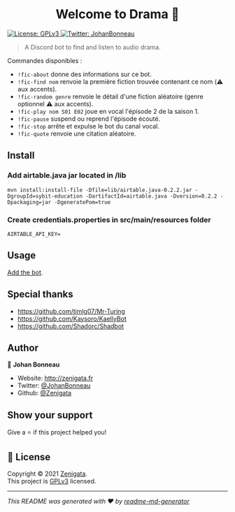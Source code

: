 <h1 align="center">Welcome to Drama 👋</h1>
<p>
  <a href="https://www.gnu.org/licenses/gpl-3.0.fr.html" target="_blank">
    <img alt="License: GPLv3" src="https://img.shields.io/badge/License-GPLv3-yellow.svg" />
  </a>
  <a href="https://twitter.com/JohanBonneau" target="_blank">
    <img alt="Twitter: JohanBonneau" src="https://img.shields.io/twitter/follow/JohanBonneau.svg?style=social" />
  </a>
</p>

> A Discord bot to find and listen to audio drama.

Commandes disponibles :
* `!fic-about` donne des informations sur ce bot.
* `!fic-find nom` renvoie la première fiction trouvée contenant ce nom (⚠️ aux accents).
* `!fic-random genre` renvoie le détail d'une fiction aléatoire (genre optionnel ⚠️ aux accents).
* `!fic-play nom S01 E02` joue en vocal l'épisode 2 de la saison 1.
* `!fic-pause` suspend ou reprend l'épisode écouté.
* `!fic-stop` arrête et expulse le bot du canal vocal.
* `!fic-quote` renvoie une citation aléatoire.

## Install

### Add airtable.java jar located in /lib
    mvn install:install-file -Dfile=lib/airtable.java-0.2.2.jar -DgroupId=sybit-education -DartifactId=airtable.java -Dversion=0.2.2 -Dpackaging=jar -DgeneratePom=true

### Create credentials.properties in src/main/resources folder
    AIRTABLE_API_KEY=

## Usage

[Add the bot](https://discordapp.com/oauth2/authorize?client_id=811029116987768862&scope=bot).

## Special thanks

* https://github.com/timlg07/Mr-Turing
* https://github.com/Kaysoro/KaellyBot
* https://github.com/Shadorc/Shadbot


## Author

👤 **Johan Bonneau**

* Website: http://zenigata.fr
* Twitter: [@JohanBonneau](https://twitter.com/JohanBonneau)
* Github: [@Zenigata](https://github.com/Zenigata)

## Show your support

Give a ⭐️ if this project helped you!

## 📝 License

Copyright © 2021 [Zenigata](https://github.com/Zenigata).<br />
This project is [GPLv3](https://www.gnu.org/licenses/gpl-3.0.fr.html) licensed.

***
_This README was generated with ❤️ by [readme-md-generator](https://github.com/kefranabg/readme-md-generator)_
